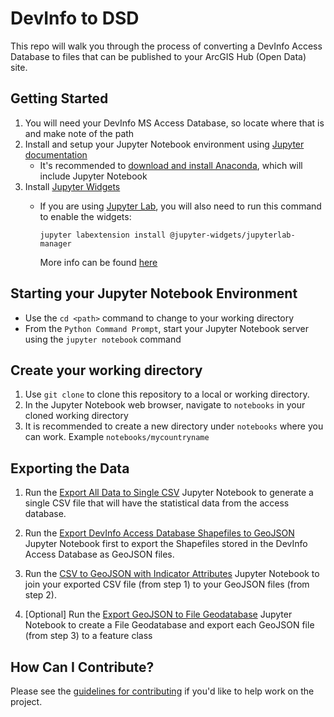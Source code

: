 # DevInfo to DSD
This repo will walk you through the process of converting a DevInfo Access Database to files that can be published to your ArcGIS Hub (Open Data) site.


## Getting Started
1. You will need your DevInfo MS Access Database, so locate where that is and make note of the path
2. Install and setup your Jupyter Notebook environment using [Jupyter documentation](https://jupyter.readthedocs.io/en/latest/install.html)
    - It's recommended to [download and install Anaconda](https://docs.continuum.io/anaconda/install/), which will include Jupyter Notebook 
3. Install [Jupyter Widgets](https://ipywidgets.readthedocs.io/en/stable/user_install.html)
    - If you are using [Jupyter Lab](), you will also need to run this command to enable the widgets:
    
      `jupyter labextension install @jupyter-widgets/jupyterlab-manager`

      More info can be found [here](https://ipywidgets.readthedocs.io/en/stable/user_install.html#installing-the-jupyterlab-extension)

## Starting your Jupyter Notebook Environment
- Use the `cd <path>` command to change to your working directory
- From the `Python Command Prompt`, start your Jupyter Notebook server using the `jupyter notebook` command

## Create your working directory
1. Use `git clone` to clone this repository to a local or working directory.
2. In the Jupyter Notebook web browser, navigate to `notebooks` in your cloned working directory
3. It is recommended to create a new directory under `notebooks` where you can work. Example `notebooks/mycountryname`

## Exporting the Data
1. Run the [Export All Data to Single CSV](notebooks/Export%20All%20Data%20to%20Single%20CSV.ipynb) Jupyter Notebook to generate a single CSV file that will have the statistical data from the access database.

2. Run the [Export DevInfo Access Database Shapefiles to GeoJSON](notebooks/Export%20DevInfo%20Access%20Database%20Shapefiles%20to%20GeoJSON.ipynb) Jupyter Notebook first
to export the Shapefiles stored in the DevInfo Access Database as GeoJSON files.

3. Run the [CSV to GeoJSON with Indicator Attributes](notebooks/CSV%20to%20GeoJSON%20with%20Indicator%20Attributes.ipynb) Jupyter Notebook to join your exported CSV file (from step 1) to your GeoJSON files (from step 2).

4. [Optional] Run the [Export GeoJSON to File Geodatabase](notebooks/Export%20GeoJSON%20to%20File%20Geodatabase.ipynb) Jupyter Notebook to create a File Geodatabase and export each GeoJSON file (from step 3) to a feature class

## How Can I Contribute?
Please see the [guidelines for contributing](CONTRIBUTING.md) if you'd like to help work on the project.